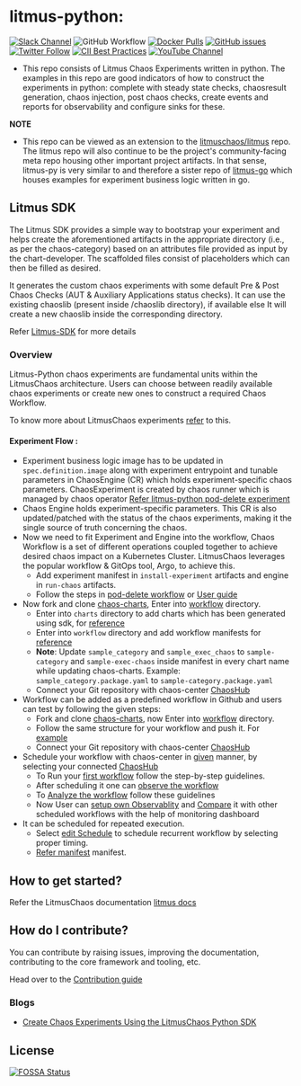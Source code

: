 # litmus-python:

[![Slack Channel](https://img.shields.io/badge/Slack-Join-purple)](https://slack.litmuschaos.io)
![GitHub Workflow](https://github.com/litmuschaos/litmus-python/actions/workflows/push.yml/badge.svg?branch=master)
[![Docker Pulls](https://img.shields.io/docker/pulls/litmuschaos/py-runner.svg)](https://hub.docker.com/r/litmuschaos/py-runner)
[![GitHub issues](https://img.shields.io/github/issues/litmuschaos/litmus-python)](https://github.com/litmuschaos/litmus-python/issues)
[![Twitter Follow](https://img.shields.io/twitter/follow/litmuschaos?style=social)](https://twitter.com/LitmusChaos)
[![CII Best Practices](https://bestpractices.coreinfrastructure.org/projects/5298/badge)](https://bestpractices.coreinfrastructure.org/projects/5298)
[![YouTube Channel](https://img.shields.io/badge/YouTube-Subscribe-red)](https://www.youtube.com/channel/UCa57PMqmz_j0wnteRa9nCaw)
<br>

- This repo consists of Litmus Chaos Experiments written in python. The examples in this repo are good indicators of how to construct the experiments in python: complete with steady state checks, chaosresult generation, chaos injection,
post chaos checks, create events and reports for observability and configure sinks for these.

**NOTE**

- This repo can be viewed as an extension to the [litmuschaos/litmus](https://github.com/litmuschaos/litmus) repo. The litmus repo will also continue to be the project's community-facing meta repo housing other important project artifacts. In that sense, litmus-py is very similar to and therefore a sister repo of [litmus-go](https://github.com/litmuschaos/litmus-go) which houses examples for experiment business logic written in go.

## Litmus SDK

The Litmus SDK provides a simple way to bootstrap your experiment and helps create the aforementioned artifacts in the appropriate directory (i.e., as per the chaos-category) based on an attributes file provided as input by the chart-developer. The scaffolded files consist of placeholders which can then be filled as desired.

It generates the custom chaos experiments with some default Pre & Post Chaos Checks (AUT & Auxiliary Applications status checks). It can use the existing chaoslib (present inside /chaoslib directory), if available else It will create a new chaoslib inside the corresponding directory.

Refer [Litmus-SDK](https://github.com/litmuschaos/litmus-python/blob/master/contribute/developer-guide/README.md) for more details

### Overview

Litmus-Python chaos experiments are fundamental units within the LitmusChaos architecture. Users can choose between readily available chaos experiments or create new ones to construct a required Chaos Workflow.

To know more about LitmusChaos experiments [refer](https://litmuschaos.github.io/litmus/) to this.

#### Experiment Flow :
 - Experiment business logic image has to be updated in `spec.definition.image` along with experiment entrypoint and tunable parameters in ChaosEngine (CR) which holds experiment-specific chaos parameters. ChaosExperiment is created by chaos runner which is managed by chaos operator [Refer litmus-python pod-delete experiment](https://github.com/litmuschaos/chaos-charts/blob/master/charts/generic/pod-delete/python/experiment.yaml)
  - Chaos Engine holds experiment-specific parameters. This CR is also updated/patched with the status of the chaos experiments, making it the single source of truth concerning the chaos.
  - Now we need to fit Experiment and Engine into the workflow, Chaos Workflow is a set of different operations coupled together to achieve desired chaos impact on a Kubernetes Cluster. LitmusChaos leverages the popular workflow & GitOps tool, Argo, to achieve this. 
    - Add experiment manifest in `install-experiment` artifacts and engine in `run-chaos` artifacts. 
    - Follow the steps in [pod-delete workflow](https://github.com/litmuschaos/chaos-charts/blob/master/workflows/pod-delete/workflow.yaml) or [User guide](https://docs.litmuschaos.io/docs/user-guides/construct-workflow/)
  - Now fork and clone [chaos-charts](https://github.com/litmuschaos/chaos-charts), Enter into [workflow](https://github.com/litmuschaos/chaos-charts/tree/master/workflows) directory.
    - Enter into `charts` directory to add charts which has been generated using sdk, for [reference](https://github.com/litmuschaos/chaos-charts/tree/master/charts/cassandra)
    - Enter into `workflow` directory and add workflow manifests for [reference](https://github.com/litmuschaos/chaos-charts/tree/master/workflows/podtato-head)
    - **Note**: Update `sample_category` and `sample_exec_chaos` to `sample-category` and `sample-exec-chaos` inside manifest in every chart name while updating chaos-charts. Example: `sample_category.package.yaml` to `sample-category.package.yaml`
    - Connect your Git repository with chaos-center [ChaosHub](https://docs.litmuschaos.io/docs/concepts/chaoshub/)
  - Workflow can be added as a predefined workflow in Github and users can test by following the given steps:
    - Fork and clone [chaos-charts](https://github.com/litmuschaos/chaos-charts), now Enter into [workflow](https://github.com/litmuschaos/chaos-charts/tree/master/workflows) directory.
    - Follow the same structure for your workflow and push it. For [example](https://github.com/litmuschaos/chaos-charts/tree/master/workflows/podtato-head)
    - Connect your Git repository with chaos-center [ChaosHub](https://docs.litmuschaos.io/docs/concepts/chaoshub/)
  - Schedule your workflow with chaos-center in [given](https://docs.litmuschaos.io/docs/user-guides/schedule-workflow) manner, by selecting your connected [ChaosHub](https://docs.litmuschaos.io/docs/user-guides/schedule-workflow/#2-choose-a-workflow)
    - To Run your [first workflow](https://docs.litmuschaos.io/docs/getting-started/run-your-first-workflow/) follow the step-by-step guidelines.
    - After scheduling it one can [observe the workflow](https://docs.litmuschaos.io/docs/user-guides/observe-workflow)
    - To [Analyze the workflow](https://docs.litmuschaos.io/docs/user-guides/analyze-workflow/#)  follow these guidelines
    - Now User can [setup own Observablity](https://docs.litmuschaos.io/docs/user-guides/observability-set-up) and [Compare](https://docs.litmuschaos.io/docs/user-guides/comparative-analysis) it with other scheduled workflows with the help of monitoring dashboard
  - It can be scheduled for repeated execution.
    -  Select [edit Schedule](https://docs.litmuschaos.io/docs/user-guides/edit-schedule#3-change-the-schedule) to schedule recurrent workflow by selecting proper timing.
    - [Refer manifest](https://github.com/litmuschaos/chaos-charts/blob/master/workflows/podtato-head/workflow_cron.yaml) manifest.

## How to get started?

Refer the LitmusChaos documentation [litmus docs](https://docs.litmuschaos.io)

## How do I contribute?

You can contribute by raising issues, improving the documentation, contributing to the core framework and tooling, etc.

Head over to the [Contribution guide](CONTRIBUTING.md)

### Blogs
- [Create Chaos Experiments Using the LitmusChaos Python SDK](https://dev.to/oumkale/create-chaos-experiments-using-the-litmuschaos-python-sdk-4492)

## License
[![FOSSA Status](https://app.fossa.io/api/projects/git%2Bgithub.com%2Flitmuschaos%2Flitmus-python.svg?type=large)](https://app.fossa.io/projects/git%2Bgithub.com%2Flitmuschaos%2Flitmus-python?ref=badge_large)
